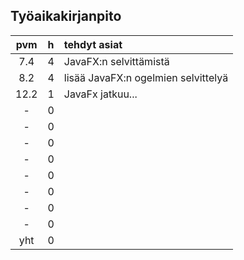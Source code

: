 ## Työaikakirjanpito


| pvm | h | tehdyt asiat  |
| :----:|:-----| :-----|
|  7.4  | 4    | JavaFX:n selvittämistä |
|  8.2  | 4    | lisää JavaFX:n ogelmien selvittelyä |
| 12.2  | 1    | JavaFx jatkuu... |
|   -   | 0    | |
|   -   | 0    | |
|   -   | 0    | |
|   -   | 0    | |
|   -   | 0    | |
|   -   | 0    | |
|   -   | 0    | |
|   -   | 0    | |
|  yht  | 0    | | 

